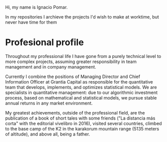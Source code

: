 Hi, my name is Ignacio Pomar.

In my repositories I archieve the projects I'd wish to make at worktime, but never have time for them

# Profesional profile
Throughout my professional life I have gone from a purely technical level to more complex projects, assuming greater responsibility in team management and in company management.

Currently I combine the positions of Managing Director and Chief Information Officer at Grantia Capital as responsible for the quantitative team that develops, implements, and optimizes statistical models. We are specialists in quantitative management: due to our algorithmic investment process, based on mathematical and statistical models, we pursue stable annual returns in any market environment.

My greatest achievements, outside of the professional field, are the publication of a book of short tales with some friends ("La distancia más corta" with the editorial vivelibro in 2016), visited several countries, climbed to the base camp of the K2 in the karakorum mountain range (5135 meters of altitude), and above all, being a father. 

